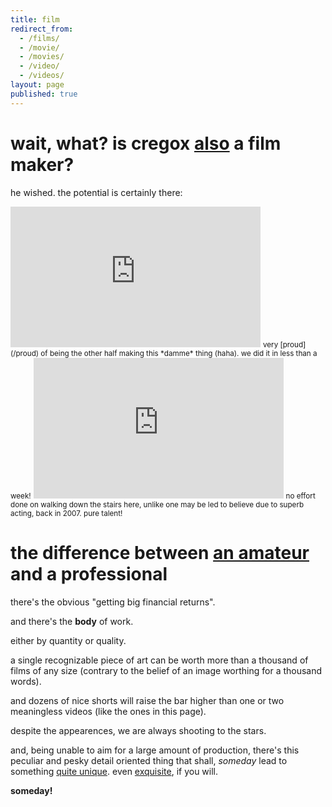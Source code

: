 ```yaml
---
title: film
redirect_from:
  - /films/
  - /movie/
  - /movies/
  - /video/
  - /videos/
layout: page
published: true
---
```


# wait, what? is cregox [also](/casting) a film maker?

he wished. the potential is certainly there:

<iframe width="400" height="225" src="https://www.youtube.com/embed/fxMaeJjY4jk" frameborder="0" allow="accelerometer; autoplay; encrypted-media; gyroscope; picture-in-picture" allowfullscreen></iframe>
<small>very [proud](/proud) of being the other half making this *damme* thing (haha). we did it in less than a week!</small>

<iframe width="400" height="225" src="https://www.youtube.com/embed/x1rP7zmmTX0" frameborder="0" allow="accelerometer; autoplay; encrypted-media; gyroscope; picture-in-picture" allowfullscreen></iframe>
<small>no effort done on walking down the stairs here, unlike one may be led to believe due to superb acting, back in 2007. pure talent!</small>

# the difference between [an amateur](/tv) and a professional

there's the obvious "getting big financial returns".

and there's the **body** of work.

either by quantity or quality.

a single recognizable piece of art can be worth more than a thousand of films of any size (contrary to the belief of an image worthing for a thousand words).

and dozens of nice shorts will raise the bar higher than one or two meaningless videos (like the ones in this page).

despite the appearences, we are always shooting to the stars.

and, being unable to aim for a large amount of production, there's this peculiar and pesky detail oriented thing that shall, *someday* lead to something [quite unique](/random). even [exquisite](/formigas), if you will.

**someday!**
